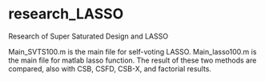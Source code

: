 # research_LASSO
Research of Super Saturated Design and LASSO

Main_SVTS100.m is the main file for self-voting LASSO.
Main_lasso100.m is the main file for matlab lasso function.
The result of these two methods are compared, also with CSB, CSFD, CSB-X, and factorial results.
